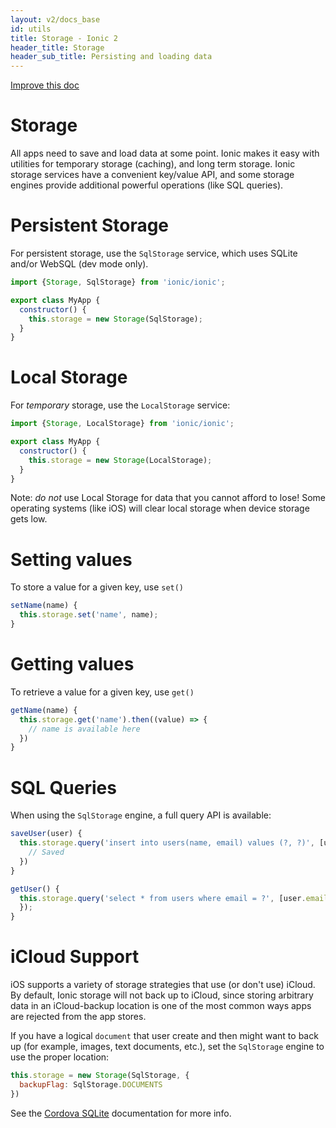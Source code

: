 ```yaml
---
layout: v2/docs_base
id: utils
title: Storage - Ionic 2
header_title: Storage
header_sub_title: Persisting and loading data
---
```

<div class="improve-docs">
  <a href='https://github.com/driftyco/ionic-site/edit/ionic2/docs/v2/utils/storage/index.md'>
    Improve this doc
  </a>
</div>

<h1 class="title">Storage</h1>

All apps need to save and load data at some point. Ionic makes it easy with utilities for temporary storage (caching), and long term storage. Ionic storage services have a convenient key/value API, and some storage engines provide additional powerful operations (like SQL queries).

# Persistent Storage

For persistent storage, use the `SqlStorage` service, which uses SQLite and/or WebSQL (dev mode only).

```javascript
import {Storage, SqlStorage} from 'ionic/ionic';

export class MyApp {
  constructor() {
    this.storage = new Storage(SqlStorage);
  }
}
```


# Local Storage

For *temporary* storage, use the `LocalStorage` service:

```javascript
import {Storage, LocalStorage} from 'ionic/ionic';

export class MyApp {
  constructor() {
    this.storage = new Storage(LocalStorage);
  }
}
```

Note: _do not_ use Local Storage for data that you cannot afford to lose! Some operating systems (like iOS) will clear local storage when device storage gets low.

# Setting values

To store a value for a given key, use `set()`

```javascript
setName(name) {
  this.storage.set('name', name);
}
```

# Getting values

To retrieve a value for a given key, use `get()`

```javascript
getName(name) {
  this.storage.get('name').then((value) => {
    // name is available here
  })
}
```

# SQL Queries

When using the `SqlStorage` engine, a full query API is available:

```javascript
saveUser(user) {
  this.storage.query('insert into users(name, email) values (?, ?)', [user.name, user.email]).then(() => {
    // Saved
  })
}

getUser() {
  this.storage.query('select * from users where email = ?', [user.email]).then((users) => {
  });
}
```

# iCloud Support

iOS supports a variety of storage strategies that use (or don't use) iCloud. By default, Ionic storage
will not back up to iCloud, since storing arbitrary data in an iCloud-backup location is one of the
most common ways apps are rejected from the app stores.

If you have a logical `document` that user create and then might want to back up (for example, images, text documents, etc.), set the `SqlStorage` engine
to use the proper location:

```javascript
this.storage = new Storage(SqlStorage, {
  backupFlag: SqlStorage.DOCUMENTS
})
```

See the [Cordova SQLite](https://github.com/litehelpers/Cordova-sqlite-storage#opening-a-database) documentation for more info.
